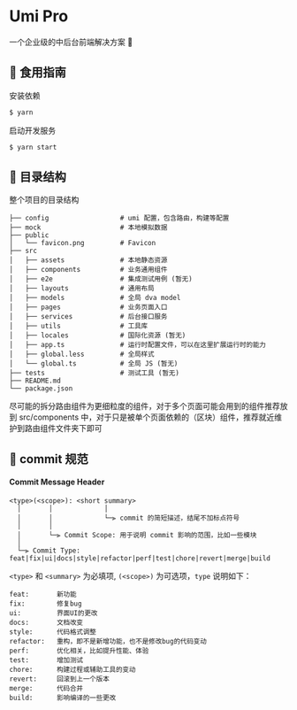 # Umi Pro
一个企业级的中后台前端解决方案 🎉

## 🔨 食用指南

安装依赖

```bash
$ yarn
```

启动开发服务

```bash
$ yarn start
```

## 📄 目录结构

整个项目的目录结构

```
├── config                  # umi 配置，包含路由，构建等配置
├── mock                    # 本地模拟数据
├── public
│   └── favicon.png         # Favicon
├── src
│   ├── assets              # 本地静态资源
│   ├── components          # 业务通用组件
│   ├── e2e                 # 集成测试用例 (暂无)
│   ├── layouts             # 通用布局
│   ├── models              # 全局 dva model
│   ├── pages               # 业务页面入口
│   ├── services            # 后台接口服务
│   ├── utils               # 工具库
│   ├── locales             # 国际化资源 (暂无)
│   ├── app.ts              # 运行时配置文件，可以在这里扩展运行时的能力
│   ├── global.less         # 全局样式
│   └── global.ts           # 全局 JS (暂无)
├── tests                   # 测试工具 (暂无)
├── README.md
└── package.json
```

尽可能的拆分路由组件为更细粒度的组件，对于多个页面可能会用到的组件推荐放到 src/components 中，对于只是被单个页面依赖的（区块）组件，推荐就近维护到路由组件文件夹下即可

## 🚀 commit 规范

#### <a name="commit-header"></a>Commit Message Header

```
<type>(<scope>): <short summary>
  │       │             │
  │       │             └─⫸ commit 的简短描述，结尾不加标点符号
  │       │
  │       └─⫸ Commit Scope: 用于说明 commit 影响的范围，比如一些模块
  │
  └─⫸ Commit Type: feat|fix|ui|docs|style|refactor|perf|test|chore|revert|merge|build
```

`<type>` 和 `<summary>` 为必填项, `(<scope>)` 为可选项，`type` 说明如下：

```
feat:       新功能
fix:        修复bug
ui:         界面UI的更改
docs:       文档改变
style:      代码格式调整
refactor:   重构，即不是新增功能，也不是修改bug的代码变动
perf:       优化相关，比如提升性能、体验
test:       增加测试
chore:      构建过程或辅助工具的变动
revert:     回滚到上一个版本
merge:      代码合并
build:      影响编译的一些更改
```
